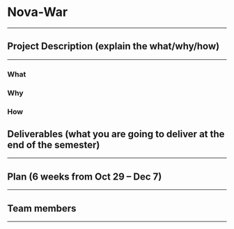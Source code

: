 # Nova-War
---

## Project Description (explain the what/why/how)
---
### What

### Why

### How

## Deliverables (what you are going to deliver at the end of the semester)
---

## Plan (6 weeks from Oct 29 – Dec 7)
---

## Team members
---

